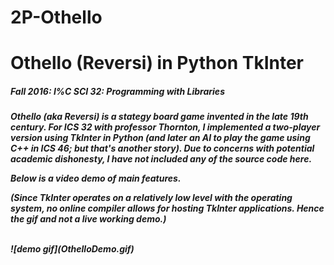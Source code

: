# 2P-Othello
<h1>Othello (Reversi) in Python TkInter</h1>
<h5>Fall 2016: I%C SCI 32: Programming with Libraries<h5>

Othello (aka Reversi) is a stategy board game invented in the late 19th century. For ICS 32 with professor Thornton, I implemented a two-player version using TkInter in Python (and later an AI to play the game using C++ in ICS 46; but that's another story). Due to concerns with potential academic dishonesty, I have not included any of the source code here. 

Below is a video demo of main features.

(Since TkInter operates on a relatively low level with the operating system, no online compiler allows for hosting TkInter applications. Hence the gif and not a live working demo.)

<br>
![demo gif](OthelloDemo.gif)

